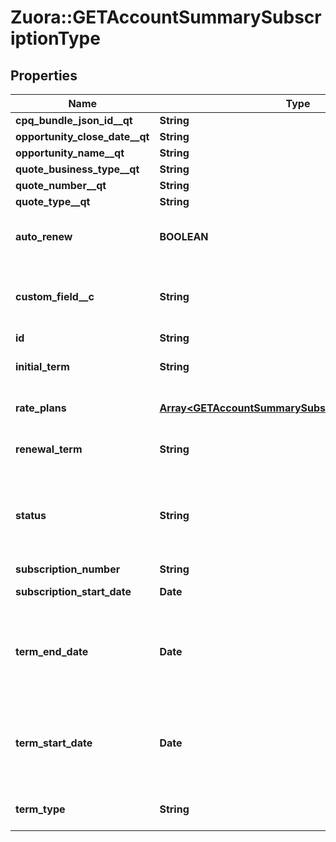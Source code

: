 # Zuora::GETAccountSummarySubscriptionType

## Properties
Name | Type | Description | Notes
------------ | ------------- | ------------- | -------------
**cpq_bundle_json_id__qt** | **String** |  | [optional] 
**opportunity_close_date__qt** | **String** |  | [optional] 
**opportunity_name__qt** | **String** |  | [optional] 
**quote_business_type__qt** | **String** |  | [optional] 
**quote_number__qt** | **String** |  | [optional] 
**quote_type__qt** | **String** |  | [optional] 
**auto_renew** | **BOOLEAN** | If &#x60;true&#x60;, auto-renew is enabled. If &#x60;false&#x60;, auto-renew is disabled.  | [optional] 
**custom_field__c** | **String** | Any custom fields defined for this object. The custom field name is case-sensitive.  | [optional] 
**id** | **String** | Subscription ID.  | [optional] 
**initial_term** | **String** | Duration of the initial subscription term in whole months.   | [optional] 
**rate_plans** | [**Array&lt;GETAccountSummarySubscriptionRatePlanType&gt;**](GETAccountSummarySubscriptionRatePlanType.md) | Container for rate plans for this subscription.  | [optional] 
**renewal_term** | **String** | Duration of the renewal term in whole months.  | [optional] 
**status** | **String** | Subscription status; possible values are: &#x60;Draft&#x60;, &#x60;PendingActivation&#x60;, &#x60;PendingAcceptance&#x60;, &#x60;Active&#x60;, &#x60;Cancelled&#x60;, &#x60;Expired&#x60;.  | [optional] 
**subscription_number** | **String** | Subscription Number.  | [optional] 
**subscription_start_date** | **Date** | Subscription start date.  | [optional] 
**term_end_date** | **Date** | End date of the subscription term. If the subscription is evergreen, this is either null or equal to the cancellation date, as appropriate.  | [optional] 
**term_start_date** | **Date** | Start date of the subscription term. If this is a renewal subscription, this date is different than the subscription start date.  | [optional] 
**term_type** | **String** | Possible values are: &#x60;TERMED&#x60;, &#x60;EVERGREEN&#x60;.  | [optional] 


